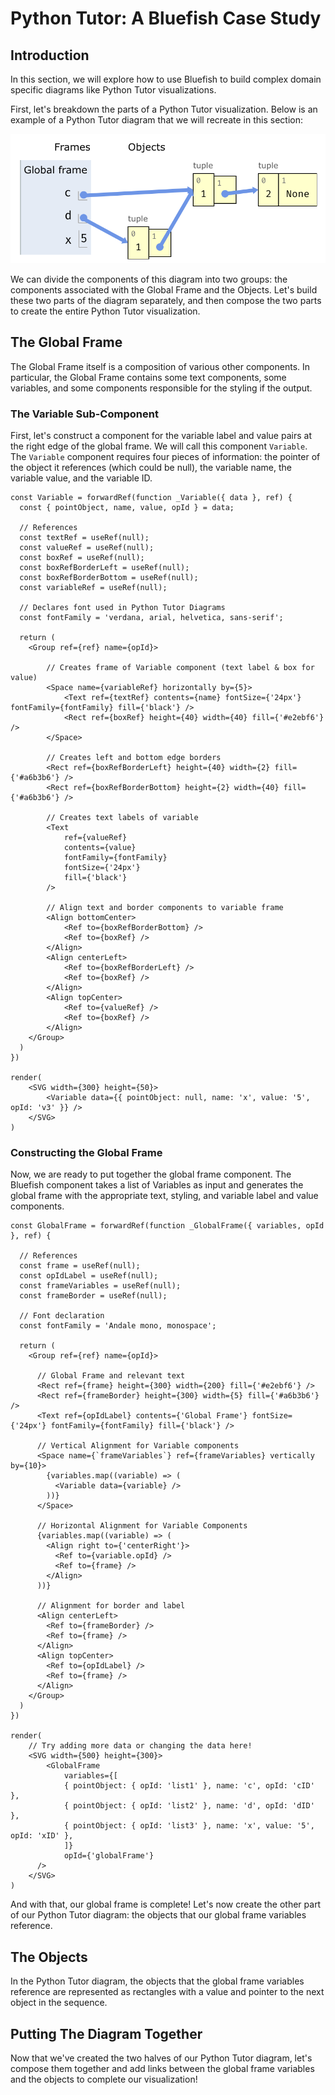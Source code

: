 # Python Tutor: A Bluefish Case Study

## Introduction

In this section, we will explore how to use Bluefish to build complex domain specific diagrams like Python Tutor visualizations.

First, let's breakdown the parts of a Python Tutor visualization. Below is an example of a Python Tutor diagram that we will recreate in this section:

![Example Python Tutor Diagram](images/python-tutor.png)

We can divide the components of this diagram into two groups: the components associated with the Global Frame and the Objects. Let's build these two parts of the diagram separately, and then compose the two parts to create the entire Python Tutor visualization.

## The Global Frame

The Global Frame itself is a composition of various other components. In particular, the Global Frame contains some text components, some variables, and some components responsible for the styling if the output.

### The Variable Sub-Component

First, let's construct a component for the variable label and value pairs at the right edge of the global frame. We will call this component `Variable`. The `Variable` component requires four pieces of information: the pointer of the object it references (which could be null), the variable name, the variable value, and the variable ID.

```tsx live noInline
const Variable = forwardRef(function _Variable({ data }, ref) {
  const { pointObject, name, value, opId } = data;

  // References
  const textRef = useRef(null);
  const valueRef = useRef(null);
  const boxRef = useRef(null);
  const boxRefBorderLeft = useRef(null);
  const boxRefBorderBottom = useRef(null);
  const variableRef = useRef(null);

  // Declares font used in Python Tutor Diagrams
  const fontFamily = 'verdana, arial, helvetica, sans-serif';

  return (
    <Group ref={ref} name={opId}>
    
        // Creates frame of Variable component (text label & box for value)
        <Space name={variableRef} horizontally by={5}>
            <Text ref={textRef} contents={name} fontSize={'24px'} fontFamily={fontFamily} fill={'black'} />
            <Rect ref={boxRef} height={40} width={40} fill={'#e2ebf6'} />
        </Space>

        // Creates left and bottom edge borders
        <Rect ref={boxRefBorderLeft} height={40} width={2} fill={'#a6b3b6'} />
        <Rect ref={boxRefBorderBottom} height={2} width={40} fill={'#a6b3b6'} />

        // Creates text labels of variable
        <Text
            ref={valueRef}
            contents={value}
            fontFamily={fontFamily}
            fontSize={'24px'}
            fill={'black'}
        />

        // Align text and border components to variable frame
        <Align bottomCenter>
            <Ref to={boxRefBorderBottom} />
            <Ref to={boxRef} />
        </Align>
        <Align centerLeft>
            <Ref to={boxRefBorderLeft} />
            <Ref to={boxRef} />
        </Align>
        <Align topCenter>
            <Ref to={valueRef} />
            <Ref to={boxRef} />
        </Align>
    </Group>
  )
})

render(
    <SVG width={300} height={50}>
        <Variable data={{ pointObject: null, name: 'x', value: '5', opId: 'v3' }} />
    </SVG>
)
```

### Constructing the Global Frame

Now, we are ready to put together the global frame component. The Bluefish component takes a list of Variables as input and generates the global frame with the appropriate text, styling, and variable label and value components.

```tsx live noInline
const GlobalFrame = forwardRef(function _GlobalFrame({ variables, opId }, ref) {

  // References
  const frame = useRef(null);
  const opIdLabel = useRef(null);
  const frameVariables = useRef(null);
  const frameBorder = useRef(null);

  // Font declaration
  const fontFamily = 'Andale mono, monospace'; 

  return (
    <Group ref={ref} name={opId}>

      // Global Frame and relevant text
      <Rect ref={frame} height={300} width={200} fill={'#e2ebf6'} />
      <Rect ref={frameBorder} height={300} width={5} fill={'#a6b3b6'} />
      <Text ref={opIdLabel} contents={'Global Frame'} fontSize={'24px'} fontFamily={fontFamily} fill={'black'} />

      // Vertical Alignment for Variable components
      <Space name={`frameVariables`} ref={frameVariables} vertically by={10}>
        {variables.map((variable) => (
          <Variable data={variable} />
        ))}
      </Space>

      // Horizontal Alignment for Variable Components
      {variables.map((variable) => (
        <Align right to={'centerRight'}>
          <Ref to={variable.opId} />
          <Ref to={frame} />
        </Align>
      ))}

      // Alignment for border and label
      <Align centerLeft>
        <Ref to={frameBorder} />
        <Ref to={frame} />
      </Align>
      <Align topCenter>
        <Ref to={opIdLabel} />
        <Ref to={frame} />
      </Align>
    </Group>
  )
})

render(
    // Try adding more data or changing the data here!
    <SVG width={500} height={300}>
        <GlobalFrame
            variables={[
            { pointObject: { opId: 'list1' }, name: 'c', opId: 'cID' },
            { pointObject: { opId: 'list2' }, name: 'd', opId: 'dID' },
            { pointObject: { opId: 'list3' }, name: 'x', value: '5', opId: 'xID' },
            ]}
            opId={'globalFrame'}
      />
    </SVG>
)

```
And with that, our global frame is complete! Let's now create the other part of our Python Tutor diagram: the objects that our global frame variables reference.

## The Objects

In the Python Tutor diagram, the objects that the global frame variables reference are represented as rectangles with a value and pointer to the next object in the sequence. 

## Putting The Diagram Together

Now that we've created the two halves of our Python Tutor diagram, let's compose them together and add links between the global frame variables and the objects to complete our visualization!